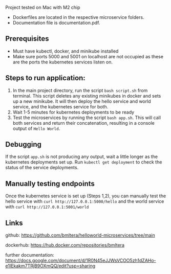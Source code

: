Project tested on Mac with M2 chip

- Dockerfiles are located in the respective microservice folders.
- Documentation file is documentation.pdf.

## Prerequisites
- Must have kubectl, docker, and minikube installed
- Make sure ports 5000 and 5001 on localhost are not occupied as these are the ports the kubernetes services listen on.

## Steps to run application:
1. In the main project directory, run the script `bash script.sh` from terminal. This script deletes any existing minikubes in docker and sets up a new minikube. It will then deploy the hello service and world service, and the kubernetes service for both. 
2. Wait 1-5 minutes for kubernetes deployments to be ready
3. Test the microservices by running the script `bash app.sh`. This will call both services and return their concatenation, resulting in a console output of `Hello World`.

## Debugging
If the script `app.sh` is not producing any output, wait a little longer as the kubernetes deployments set up. Run `kubectl get deployment` to check the status of the service deployments.

## Manually testing endpoints
Once the kubernetes service is set up (Steps 1,2), you can manually test the hello service with `curl http://127.0.0.1:5000/hello` and the world service with `curl http://127.0.0.1:5001/world`


## Links
github: https://github.com/bmltera/helloworld-microservices/tree/main

dockerhub: https://hub.docker.com/repositories/bmltera

further documentation: https://docs.google.com/document/d/1R0N45eJJWsVCOO5zh1dZAHo-e1IEkakm7TRjB9OXmQQ/edit?usp=sharing
